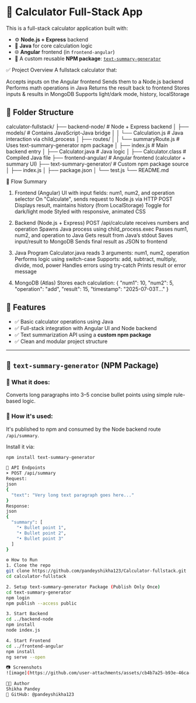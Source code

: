 # 🧮 Calculator Full-Stack App

This is a full-stack calculator application built with:

- ⚙️ **Node.js + Express** backend
- 🧾 **Java** for core calculation logic
- 🌐 **Angular** frontend (in `frontend-angular`)
- 🧠 A custom reusable **NPM package**: [`text-summary-generator`](https://www.npmjs.com/package/text-summary-generator)

✅ Project Overview
A fullstack calculator that:

Accepts inputs on the Angular frontend
Sends them to a Node.js backend
Performs math operations in Java
Returns the result back to frontend
Stores inputs & results in MongoDB
Supports light/dark mode, history, localStorage

## 📁 Folder Structure

calculator-fullstack/
├── backend-node/ # Node + Express backend
│ ├── models/ # Contains JavaScript-Java bridge
│ │ └── Calculation.js # Java interaction via child_process
│ ├── routes/
│ │ └── summaryRoute.js # Uses text-summary-generator npm package
│ ├── index.js # Main backend entry
│ ├── Calculator.java # Java logic
│ ├── Calculator.class # Compiled Java file
├── frontend-angular/ # Angular frontend (calculator + summary UI)
├── text-summary-generator/ # Custom npm package source
│ ├── index.js
│ ├── package.json
│ └── test.js
└── README.md

🔁 Flow Summary
1. Frontend (Angular)
UI with input fields: num1, num2, and operation selector
On "Calculate", sends request to Node.js via HTTP POST
Displays result, maintains history (from LocalStorage)
Toggle for dark/light mode
Styled with responsive, animated CSS

2. Backend (Node.js + Express)
POST /api/calculate receives numbers and operation
Spawns Java process using child_process.exec
Passes num1, num2, and operation to Java
Gets result from Java’s stdout
Saves input/result to MongoDB
Sends final result as JSON to frontend

3. Java Program
Calculator.java reads 3 arguments: num1, num2, operation
Performs logic using switch-case
Supports: add, subtract, multiply, divide, mod, power
Handles errors using try-catch
Prints result or error message

4. MongoDB (Atlas)
Stores each calculation:
{
  "num1": 10,
  "num2": 5,
  "operation": "add",
  "result": 15,
  "timestamp": "2025-07-03T..."
}


## 🚀 Features

- ✅ Basic calculator operations using Java
- ✅ Full-stack integration with Angular UI and Node backend
- ✅ Text summarization API using a **custom npm package**
- ✅ Clean and modular project structure

---

## 🧠 `text-summary-generator` (NPM Package)

### 🔹 What it does:
Converts long paragraphs into 3–5 concise bullet points using simple rule-based logic.

### 🔹 How it's used:
It's published to npm and consumed by the Node backend route `/api/summary`.

Install it via:
```bash
npm install text-summary-generator

🔌 API Endpoints
➤ POST /api/summary
Request:
json
{
  "text": "Very long text paragraph goes here..."
}
Response:
json
{
  "summary": [
    "• Bullet point 1",
    "• Bullet point 2",
    "• Bullet point 3"
  ]
}

⚙️ How to Run
1. Clone the repo
git clone https://github.com/pandeyshikha123/Calculator-fullstack.git
cd calculator-fullstack

2. Setup text-summary-generator Package (Publish Only Once)
cd text-summary-generator
npm login
npm publish --access public

3. Start Backend
cd ../backend-node
npm install
node index.js

4. Start Frontend
cd ../frontend-angular
npm install
ng serve --open

📷 Screenshots
![image](https://github.com/user-attachments/assets/cb4b7a25-b93e-46ca-9fc8-e7aada7ac8b7)

👩‍💻 Author
Shikha Pandey
🔗 GitHub: @pandeyshikha123



